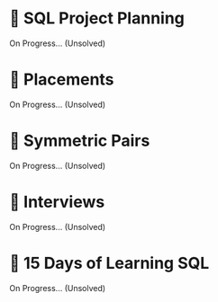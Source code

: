 # 📌 **SQL Project Planning**
On Progress... (Unsolved)

# 📌 **Placements** 
On Progress... (Unsolved)

# 📌 **Symmetric Pairs** 
On Progress... (Unsolved)

# 📌 **Interviews** 
On Progress... (Unsolved)

# 📌 **15 Days of Learning SQL** 
On Progress... (Unsolved)

